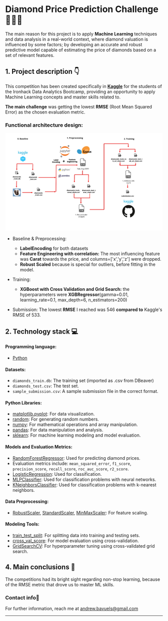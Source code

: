 # **Diamond Price Prediction Challenge 🔮💶💎**

The main reason for this project is to apply **Machine Learning** techniques and data analysis in a real-world context, where diamond valuation is influenced by some factors; by developing an accurate and robust predictive model capable of estimating the price of diamonds based on a set of relevant features.


## 1. Project description 👇
This competition has been created specifically in [**Kaggle**](https://www.kaggle.com/competitions/ihdatamadpt0923projectm3/overview) for the students of the Ironhack Data Analytics Bootcamp, providing an opportunity to apply Machine Learning concepts and master skills related to.

 **The main challenge** was getting the lowest **RMSE** (Root Mean Squared Error) as the chosen evaluation metric.

 ### Functional architecture design:

![Pipeline Architecture Design](Pipeline%20Architecture.jpg)


- Baseline & Preprocessing: 
    - **LabelEncoding** for both datasets
    - **Feature Engineering with correlation:** The most influencing feature was **Carat** towards the price, and columns=['x','y','z'] were dropped.
    - **Robust Scaled** because is special for outliers, before fitting in the model.



- Training:
    - **XGBoost with Cross Validation and Grid Search:** the hyperparameters were **XGBRegressor**(gamma=0.01, learning_rate=0.1, max_depth=6, n_estimators=200)

- Submission: The lowest **RMSE** I reached was 546 **compared to** Kaggle's RMSE of 533.



 ## **2. Technology stack 💻**

#### Programming language:
- [Python](https://docs.python.org/3/)

#### Datasets:
- `diamonds_train.db`: The training set (imported as .csv from DBeaver)
- `diamonds_test.csv`: The test set.
- `sample_submission.csv`: A sample submission file in the correct format.

#### Python Libraries:
- [matplotlib.pyplot](https://matplotlib.org/stable/contents.html): For data visualization.
- [random](https://docs.python.org/3/library/random.html): For generating random numbers.
- [numpy](https://numpy.org/doc/stable/): For mathematical operations and array manipulation.
- [pandas](https://pandas.pydata.org/docs/reference/frame.html): For data manipulation and analysis.
- [sklearn](https://scikit-learn.org/stable/): For machine learning modeling and model evaluation.

#### Models and Evaluation Metrics:
- [RandomForestRegressor](https://scikit-learn.org/stable/modules/generated/sklearn.ensemble.RandomForestRegressor.html): Used for predicting diamond prices.
- Evaluation metrics include: `mean_squared_error`, `f1_score`, `precision_score`, `recall_score`, `roc_auc_score`, `r2_score`.
- [LogisticRegression](https://scikit-learn.org/stable/modules/generated/sklearn.linear_model.LogisticRegression.html): Used for classification.
- [MLPClassifier](https://scikit-learn.org/stable/modules/generated/sklearn.neural_network.MLPClassifier.html): Used for classification problems with neural networks.
- [KNeighborsClassifier](https://scikit-learn.org/stable/modules/generated/sklearn.neighbors.KNeighborsClassifier.html): Used for classification problems with k-nearest neighbors.

#### Data Preprocessing:
- [RobustScaler](https://scikit-learn.org/stable/modules/generated/sklearn.preprocessing.RobustScaler.html), [StandardScaler](https://scikit-learn.org/stable/modules/generated/sklearn.preprocessing.StandardScaler.html), [MinMaxScaler](https://scikit-learn.org/stable/modules/generated/sklearn.preprocessing.MinMaxScaler.html): For feature scaling.

#### Modeling Tools:
- [train_test_split](https://scikit-learn.org/stable/modules/generated/sklearn.model_selection.train_test_split.html): For splitting data into training and testing sets.
- [cross_val_score](https://scikit-learn.org/stable/modules/generated/sklearn.model_selection.cross_val_score.html): For model evaluation using cross-validation.
- [GridSearchCV](https://scikit-learn.org/stable/modules/generated/sklearn.model_selection.GridSearchCV.html): For hyperparameter tuning using cross-validated grid search.


## **4. Main conclusions 📁**

The competitions had its bright sight regarding non-stop learning, because of the RMSE metric that drove us to master ML skills.



###  **Contact info📧**
For further information, reach me at andrew.bavuels@gmail.com

---
